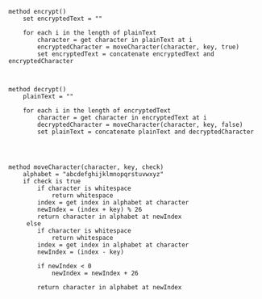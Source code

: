     method encrypt() 
        set encryptedText = ""
        
        for each i in the length of plainText
            character = get character in plainText at i
            encryptedCharacter = moveCharacter(character, key, true)
            set encryptedText = concatenate encryptedText and encryptedCharacter
        
    
    
    method decrypt() 
        plainText = ""
        
        for each i in the length of encryptedText 
            character = get character in encryptedText at i
            decryptedCharacter = moveCharacter(character, key, false)
            set plainText = concatenate plainText and decryptedCharacter
        
        
    
    
    method moveCharacter(character, key, check)
        alphabet = "abcdefghijklmnopqrstuvwxyz"
        if check is true 
            if character is whitespace
                return whitespace
            index = get index in alphabet at character
            newIndex = (index + key) % 26     
            return character in alphabet at newIndex
         else 
            if character is whitespace
                return whitespace
            index = get index in alphabet at character
            newIndex = (index - key)
            
            if newIndex < 0 
                newIndex = newIndex + 26
            
            return character in alphabet at newIndex

    
    

    
    

